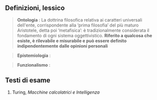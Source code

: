 ## Definizioni, lessico

>**Ontologia** : La dottrina filosofica relativa ai caratteri universali dell'ente, corrispondente alla ‘prima filosofia’ del più maturo Aristotele, detta poi ‘metafisica’: è tradizionalmente considerata il fondamento di ogni sistema oggettivistico. 
>**Riferito a qualcosa che esiste, è rilevabile e misurabile e può essere definito indipendentemente dalle opinioni personali**

>**Epistemiologia** : 

>**Funzionalismo** :

## Testi di esame

1. Turing, *Macchine calcolatrici e Intelligenza*